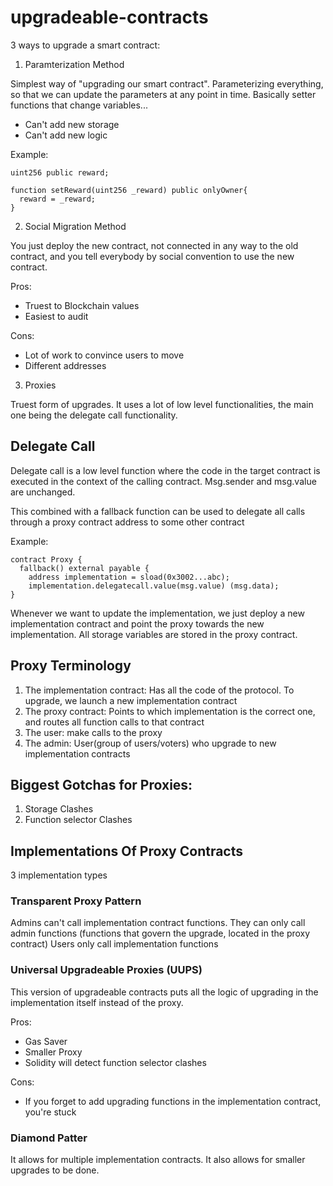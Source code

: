 # upgradeable-contracts

3 ways to upgrade a smart contract:

1. Paramterization Method

Simplest way of "upgrading our smart contract". Parameterizing everything, so that we can update the parameters at any point in time. Basically setter functions that change variables...
- Can't add new storage
- Can't add new logic

Example: 

```
uint256 public reward;

function setReward(uint256 _reward) public onlyOwner{
  reward = _reward;
}
```

2. Social Migration Method

You just deploy the new contract, not connected in any way to the old contract, and you tell everybody by social convention to use the new contract.

Pros:
- Truest to Blockchain values
- Easiest to audit

Cons:
- Lot of work to convince users to move
- Different addresses

3. Proxies

Truest form of upgrades. It uses a lot of low level functionalities, the main one being the delegate call functionality.

## Delegate Call

Delegate call is a low level function where the code in the target contract is executed in the context of the calling contract. Msg.sender and msg.value are unchanged.

This combined with a fallback function can be used to delegate all calls through a proxy contract address to some other contract

Example:

```
contract Proxy {
  fallback() external payable {
    address implementation = sload(0x3002...abc);
    implementation.delegatecall.value(msg.value) (msg.data);
}
```

Whenever we want to update the implementation, we just deploy a new implementation contract and point the proxy towards the new implementation.
All storage variables are stored in the proxy contract.


## Proxy Terminology
  1. The implementation contract:
       Has all the code of the protocol. To upgrade, we launch a new implementation contract
  2. The proxy contract:
       Points to which implementation is the correct one, and routes all function calls to that contract
  3. The user:
       make calls to the proxy
  4. The admin:
      User(group of users/voters) who upgrade to new implementation contracts

## Biggest Gotchas for Proxies:
  1. Storage Clashes
  2. Function selector Clashes


## Implementations Of Proxy Contracts

3 implementation types

### Transparent Proxy Pattern

Admins can't call implementation contract functions. They can only call admin functions (functions that govern the upgrade, located in the proxy contract)
Users only call implementation functions


### Universal Upgradeable Proxies (UUPS)

This version of upgradeable contracts puts all the logic of upgrading in the implementation itself instead of the proxy.

Pros:
- Gas Saver
- Smaller Proxy
- Solidity will detect function selector clashes

Cons:
- If you forget to add upgrading functions in the implementation contract, you're stuck

### Diamond Patter

It allows for multiple implementation contracts. It also allows for smaller upgrades to be done.

